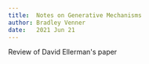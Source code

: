 ```yaml
---
title:  Notes on Generative Mechanisms
author: Bradley Venner
date:   2021 Jun 21
---
```


Review of David Ellerman's paper  